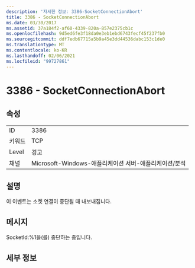 ```yaml
---
description: '자세한 정보: 3386-SocketConnectionAbort'
title: 3386 - SocketConnectionAbort
ms.date: 03/30/2017
ms.assetid: 37a184f2-af60-4339-820a-857e2375cb1c
ms.openlocfilehash: 9d5ed6fe3f18da0e3eb1ebd6743fecf45f237fb0
ms.sourcegitcommit: ddf7edb67715a5b9a45e3dd44536dabc153c1de0
ms.translationtype: MT
ms.contentlocale: ko-KR
ms.lasthandoff: 02/06/2021
ms.locfileid: "99727861"
---
```

# <a name="3386---socketconnectionabort"></a>3386 - SocketConnectionAbort

## <a name="properties"></a>속성  
  
|||  
|-|-|  
|ID|3386|  
|키워드|TCP|  
|Level|경고|  
|채널|Microsoft-Windows-애플리케이션 서버-애플리케이션/분석|  
  
## <a name="description"></a>설명  

 이 이벤트는 소켓 연결이 중단될 때 내보내집니다.  
  
## <a name="message"></a>메시지  

 SocketId:%1을(를) 중단하는 중입니다.  
  
## <a name="details"></a>세부 정보
